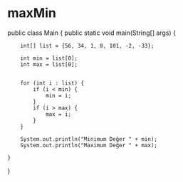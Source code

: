 # maxMin
public class Main {
    public static void main(String[] args) {
    
        int[] list = {56, 34, 1, 8, 101, -2, -33};
      
        int min = list[0];
        int max = list[0];
        

        for (int i : list) {
            if (i < min) {
                min = i;
            }
            if (i > max) {
                max = i;
            }
        }

        System.out.println("Minimum Değer " + min);
        System.out.println("Maximum Değer " + max);

    }
}
